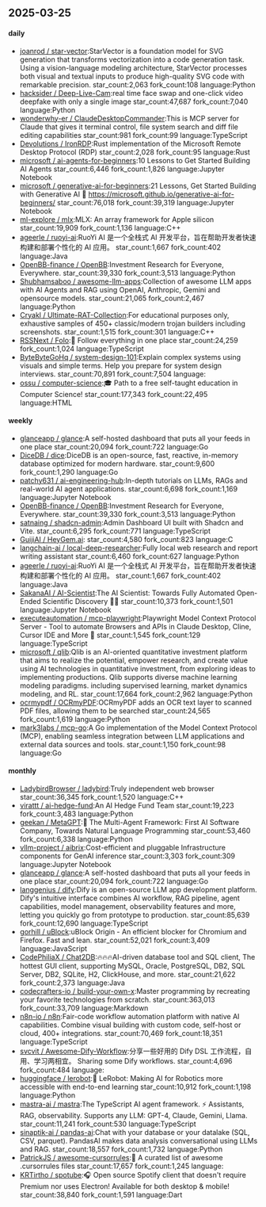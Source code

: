 ## 2025-03-25

#### daily
* [joanrod / star-vector](https://github.com/joanrod/star-vector):StarVector is a foundation model for SVG generation that transforms vectorization into a code generation task. Using a vision-language modeling architecture, StarVector processes both visual and textual inputs to produce high-quality SVG code with remarkable precision. star_count:2,063 fork_count:108 language:Python
* [hacksider / Deep-Live-Cam](https://github.com/hacksider/Deep-Live-Cam):real time face swap and one-click video deepfake with only a single image star_count:47,687 fork_count:7,040 language:Python
* [wonderwhy-er / ClaudeDesktopCommander](https://github.com/wonderwhy-er/ClaudeDesktopCommander):This is MCP server for Claude that gives it terminal control, file system search and diff file editing capabilities star_count:981 fork_count:99 language:TypeScript
* [Devolutions / IronRDP](https://github.com/Devolutions/IronRDP):Rust implementation of the Microsoft Remote Desktop Protocol (RDP) star_count:2,028 fork_count:95 language:Rust
* [microsoft / ai-agents-for-beginners](https://github.com/microsoft/ai-agents-for-beginners):10 Lessons to Get Started Building AI Agents star_count:6,446 fork_count:1,826 language:Jupyter Notebook
* [microsoft / generative-ai-for-beginners](https://github.com/microsoft/generative-ai-for-beginners):21 Lessons, Get Started Building with Generative AI 🔗 https://microsoft.github.io/generative-ai-for-beginners/ star_count:76,018 fork_count:39,319 language:Jupyter Notebook
* [ml-explore / mlx](https://github.com/ml-explore/mlx):MLX: An array framework for Apple silicon star_count:19,909 fork_count:1,136 language:C++
* [ageerle / ruoyi-ai](https://github.com/ageerle/ruoyi-ai):RuoYi AI 是一个全栈式 AI 开发平台，旨在帮助开发者快速构建和部署个性化的 AI 应用。 star_count:1,667 fork_count:402 language:Java
* [OpenBB-finance / OpenBB](https://github.com/OpenBB-finance/OpenBB):Investment Research for Everyone, Everywhere. star_count:39,330 fork_count:3,513 language:Python
* [Shubhamsaboo / awesome-llm-apps](https://github.com/Shubhamsaboo/awesome-llm-apps):Collection of awesome LLM apps with AI Agents and RAG using OpenAI, Anthropic, Gemini and opensource models. star_count:21,065 fork_count:2,467 language:Python
* [Cryakl / Ultimate-RAT-Collection](https://github.com/Cryakl/Ultimate-RAT-Collection):For educational purposes only, exhaustive samples of 450+ classic/modern trojan builders including screenshots. star_count:1,515 fork_count:301 language:C++
* [RSSNext / Folo](https://github.com/RSSNext/Folo):🧡 Follow everything in one place star_count:24,259 fork_count:1,024 language:TypeScript
* [ByteByteGoHq / system-design-101](https://github.com/ByteByteGoHq/system-design-101):Explain complex systems using visuals and simple terms. Help you prepare for system design interviews. star_count:70,891 fork_count:7,504 language:
* [ossu / computer-science](https://github.com/ossu/computer-science):🎓 Path to a free self-taught education in Computer Science! star_count:177,343 fork_count:22,495 language:HTML

#### weekly
* [glanceapp / glance](https://github.com/glanceapp/glance):A self-hosted dashboard that puts all your feeds in one place star_count:20,094 fork_count:722 language:Go
* [DiceDB / dice](https://github.com/DiceDB/dice):DiceDB is an open-source, fast, reactive, in-memory database optimized for modern hardware. star_count:9,600 fork_count:1,290 language:Go
* [patchy631 / ai-engineering-hub](https://github.com/patchy631/ai-engineering-hub):In-depth tutorials on LLMs, RAGs and real-world AI agent applications. star_count:6,698 fork_count:1,169 language:Jupyter Notebook
* [OpenBB-finance / OpenBB](https://github.com/OpenBB-finance/OpenBB):Investment Research for Everyone, Everywhere. star_count:39,330 fork_count:3,513 language:Python
* [satnaing / shadcn-admin](https://github.com/satnaing/shadcn-admin):Admin Dashboard UI built with Shadcn and Vite. star_count:6,295 fork_count:771 language:TypeScript
* [GuijiAI / HeyGem.ai](https://github.com/GuijiAI/HeyGem.ai): star_count:4,580 fork_count:823 language:C
* [langchain-ai / local-deep-researcher](https://github.com/langchain-ai/local-deep-researcher):Fully local web research and report writing assistant star_count:6,460 fork_count:627 language:Python
* [ageerle / ruoyi-ai](https://github.com/ageerle/ruoyi-ai):RuoYi AI 是一个全栈式 AI 开发平台，旨在帮助开发者快速构建和部署个性化的 AI 应用。 star_count:1,667 fork_count:402 language:Java
* [SakanaAI / AI-Scientist](https://github.com/SakanaAI/AI-Scientist):The AI Scientist: Towards Fully Automated Open-Ended Scientific Discovery 🧑‍🔬 star_count:10,373 fork_count:1,501 language:Jupyter Notebook
* [executeautomation / mcp-playwright](https://github.com/executeautomation/mcp-playwright):Playwright Model Context Protocol Server - Tool to automate Browsers and APIs in Claude Desktop, Cline, Cursor IDE and More 🔌 star_count:1,545 fork_count:129 language:TypeScript
* [microsoft / qlib](https://github.com/microsoft/qlib):Qlib is an AI-oriented quantitative investment platform that aims to realize the potential, empower research, and create value using AI technologies in quantitative investment, from exploring ideas to implementing productions. Qlib supports diverse machine learning modeling paradigms. including supervised learning, market dynamics modeling, and RL. star_count:17,664 fork_count:2,962 language:Python
* [ocrmypdf / OCRmyPDF](https://github.com/ocrmypdf/OCRmyPDF):OCRmyPDF adds an OCR text layer to scanned PDF files, allowing them to be searched star_count:24,565 fork_count:1,619 language:Python
* [mark3labs / mcp-go](https://github.com/mark3labs/mcp-go):A Go implementation of the Model Context Protocol (MCP), enabling seamless integration between LLM applications and external data sources and tools. star_count:1,150 fork_count:98 language:Go

#### monthly
* [LadybirdBrowser / ladybird](https://github.com/LadybirdBrowser/ladybird):Truly independent web browser star_count:36,345 fork_count:1,520 language:C++
* [virattt / ai-hedge-fund](https://github.com/virattt/ai-hedge-fund):An AI Hedge Fund Team star_count:19,223 fork_count:3,483 language:Python
* [geekan / MetaGPT](https://github.com/geekan/MetaGPT):🌟 The Multi-Agent Framework: First AI Software Company, Towards Natural Language Programming star_count:53,460 fork_count:6,338 language:Python
* [vllm-project / aibrix](https://github.com/vllm-project/aibrix):Cost-efficient and pluggable Infrastructure components for GenAI inference star_count:3,303 fork_count:309 language:Jupyter Notebook
* [glanceapp / glance](https://github.com/glanceapp/glance):A self-hosted dashboard that puts all your feeds in one place star_count:20,094 fork_count:722 language:Go
* [langgenius / dify](https://github.com/langgenius/dify):Dify is an open-source LLM app development platform. Dify's intuitive interface combines AI workflow, RAG pipeline, agent capabilities, model management, observability features and more, letting you quickly go from prototype to production. star_count:85,639 fork_count:12,690 language:TypeScript
* [gorhill / uBlock](https://github.com/gorhill/uBlock):uBlock Origin - An efficient blocker for Chromium and Firefox. Fast and lean. star_count:52,021 fork_count:3,409 language:JavaScript
* [CodePhiliaX / Chat2DB](https://github.com/CodePhiliaX/Chat2DB):🔥🔥🔥AI-driven database tool and SQL client, The hottest GUI client, supporting MySQL, Oracle, PostgreSQL, DB2, SQL Server, DB2, SQLite, H2, ClickHouse, and more. star_count:21,622 fork_count:2,373 language:Java
* [codecrafters-io / build-your-own-x](https://github.com/codecrafters-io/build-your-own-x):Master programming by recreating your favorite technologies from scratch. star_count:363,013 fork_count:33,709 language:Markdown
* [n8n-io / n8n](https://github.com/n8n-io/n8n):Fair-code workflow automation platform with native AI capabilities. Combine visual building with custom code, self-host or cloud, 400+ integrations. star_count:70,469 fork_count:18,351 language:TypeScript
* [svcvit / Awesome-Dify-Workflow](https://github.com/svcvit/Awesome-Dify-Workflow):分享一些好用的 Dify DSL 工作流程，自用、学习两相宜。 Sharing some Dify workflows. star_count:4,696 fork_count:484 language:
* [huggingface / lerobot](https://github.com/huggingface/lerobot):🤗 LeRobot: Making AI for Robotics more accessible with end-to-end learning star_count:10,912 fork_count:1,198 language:Python
* [mastra-ai / mastra](https://github.com/mastra-ai/mastra):The TypeScript AI agent framework. ⚡ Assistants, RAG, observability. Supports any LLM: GPT-4, Claude, Gemini, Llama. star_count:11,241 fork_count:530 language:TypeScript
* [sinaptik-ai / pandas-ai](https://github.com/sinaptik-ai/pandas-ai):Chat with your database or your datalake (SQL, CSV, parquet). PandasAI makes data analysis conversational using LLMs and RAG. star_count:18,557 fork_count:1,732 language:Python
* [PatrickJS / awesome-cursorrules](https://github.com/PatrickJS/awesome-cursorrules):📄 A curated list of awesome .cursorrules files star_count:17,657 fork_count:1,245 language:
* [KRTirtho / spotube](https://github.com/KRTirtho/spotube):🎧 Open source Spotify client that doesn't require Premium nor uses Electron! Available for both desktop & mobile! star_count:38,840 fork_count:1,591 language:Dart

